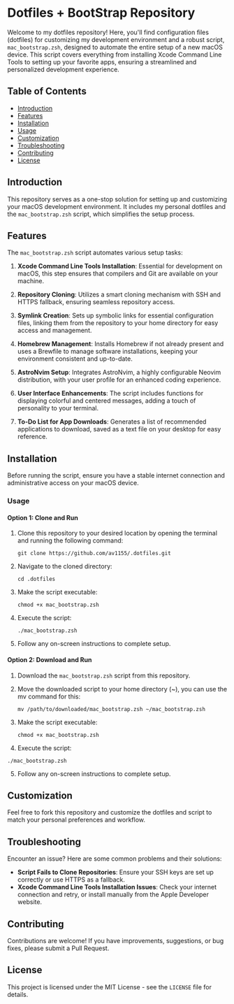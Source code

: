 # Dotfiles + BootStrap Repository

Welcome to my dotfiles repository! Here, you'll find configuration files
(dotfiles) for customizing my development environment and a robust script,
`mac_bootstrap.zsh`, designed to automate the entire setup of a new macOS
device. This script covers everything from installing Xcode Command Line Tools
to setting up your favorite apps, ensuring a streamlined and personalized
development experience.

## Table of Contents

- [Introduction](#introduction)
- [Features](#features)
- [Installation](#installation)
- [Usage](#usage)
- [Customization](#customization)
- [Troubleshooting](#troubleshooting)
- [Contributing](#contributing)
- [License](#license)

## Introduction

This repository serves as a one-stop solution for setting up and customizing
your macOS development environment. It includes my personal dotfiles and the
`mac_bootstrap.zsh` script, which simplifies the setup process.

## Features

The `mac_bootstrap.zsh` script automates various setup tasks:

1. **Xcode Command Line Tools Installation**: Essential for development on
   macOS, this step ensures that compilers and Git are available on your
   machine.

2. **Repository Cloning**: Utilizes a smart cloning mechanism with SSH and HTTPS
   fallback, ensuring seamless repository access.

3. **Symlink Creation**: Sets up symbolic links for essential configuration
   files, linking them from the repository to your home directory for easy
   access and management.

4. **Homebrew Management**: Installs Homebrew if not already present and uses a
   Brewfile to manage software installations, keeping your environment
   consistent and up-to-date.

5. **AstroNvim Setup**: Integrates AstroNvim, a highly configurable Neovim
   distribution, with your user profile for an enhanced coding experience.

6. **User Interface Enhancements**: The script includes functions for displaying
   colorful and centered messages, adding a touch of personality to your
   terminal.

7. **To-Do List for App Downloads**: Generates a list of recommended
   applications to download, saved as a text file on your desktop for easy
   reference.

## Installation

Before running the script, ensure you have a stable internet connection and
administrative access on your macOS device.

### Usage

#### Option 1: Clone and Run

1. Clone this repository to your desired location by opening the terminal and
   running the following command:

   ```shell
   git clone https://github.com/av1155/.dotfiles.git
   ```

2. Navigate to the cloned directory:

   `cd .dotfiles`

3. Make the script executable:

   `chmod +x mac_bootstrap.zsh`

4. Execute the script:

   `./mac_bootstrap.zsh`

5. Follow any on-screen instructions to complete setup.

#### Option 2: Download and Run

1. Download the `mac_bootstrap.zsh` script from this repository.

2. Move the downloaded script to your home directory (~), you can use the mv
   command for this:

   `mv /path/to/downloaded/mac_bootstrap.zsh ~/mac_bootstrap.zsh`

3. Make the script executable:

   `chmod +x mac_bootstrap.zsh`

4. Execute the script:

`./mac_bootstrap.zsh`

5. Follow any on-screen instructions to complete setup.

## Customization

Feel free to fork this repository and customize the dotfiles and script to match
your personal preferences and workflow.

## Troubleshooting

Encounter an issue? Here are some common problems and their solutions:

- **Script Fails to Clone Repositories**: Ensure your SSH keys are set up
  correctly or use HTTPS as a fallback.
- **Xcode Command Line Tools Installation Issues**: Check your internet
  connection and retry, or install manually from the Apple Developer website.

## Contributing

Contributions are welcome! If you have improvements, suggestions, or bug fixes,
please submit a Pull Request.

## License

This project is licensed under the MIT License - see the `LICENSE` file for
details.
